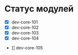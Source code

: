 # Статус модулей

- [x] dev-core-101
- [x] dev-core-102
- [x] dev-core-103
- [x] dev-core-104
- [] dev-core-105